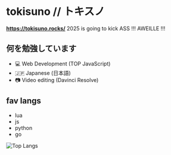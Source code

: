 # tokisuno // トキスノ

**https://tokisuno.rocks/**
2025 is going to kick ASS !!! AWEILLE !!!

## 何を勉強しています
- 💻 Web Development (TOP JavaScript)
- 🇯🇵 Japanese (日本語)
- 📷 Video editing (Davinci Resolve)

## fav langs
- lua
- js
- python
- go

![Top Langs](https://github-readme-stats.vercel.app/api/top-langs/?username=anuraghazra&hide=html,css,json,csv,markdown)
